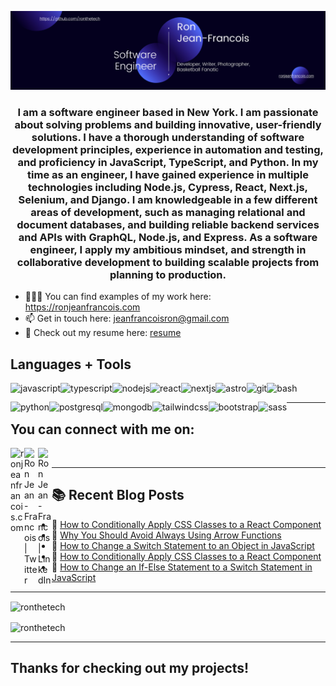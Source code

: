 ![Ron Jean-Francois](https://github.com/ronthetech/image-repo/blob/main/banners/Blue%20and%20White%20Architect%20LinkedIn%20Banner.png?raw=true)
<h3 align="center">I am a software engineer based in New York. I am passionate about solving problems and building innovative, user-friendly solutions. I have a thorough understanding of software development principles, experience in automation and testing, and proficiency in JavaScript, TypeScript, and Python. In my time as an engineer, I have gained experience in multiple technologies including Node.js, Cypress, React, Next.js, Selenium, and Django. I am knowledgeable in a few different areas of development, such as managing relational and document databases, and building reliable backend services and APIs with GraphQL, Node.js, and Express. As a software engineer, I apply my ambitious mindset, and strength in collaborative development to building scalable projects from planning to production.</h3>

- 👨🏾‍💻 You can find examples of my work here: https://ronjeanfrancois.com
- 📫 Get in touch here: [jeanfrancoisron@gmail.com](mailto:jeanfrancoisron@gmail.com)
- 📄 Check out my resume here: [resume](https://docs.google.com/document/d/e/2PACX-1vRhLQzd5IflyTcCRFRq2XnyMqSavTfOx64NY6a_R7t16XIHoJGc_XcrxQ-PYpSyfUJr8PIK78_fmZ1A/pub)

## Languages + Tools

<img align="left" height="30" alt="javascript" src="https://ronthetech.github.io/image-repo/icons/JavaScript.svg" />
<img align="left" height="30" alt="typescript" src="https://ronthetech.github.io/image-repo/icons/TypeScript.svg" />
<img align="left" height="30" alt="nodejs" src="https://ronthetech.github.io/image-repo/icons/NodeJS-Dark.svg" />
<img align="left" height="30" alt="react" src="https://ronthetech.github.io/image-repo/icons/React-Dark.svg" />
<img align="left" height="30" alt="nextjs" src="https://ronthetech.github.io/image-repo/icons/NextJS-Dark.svg" />
<img align="left" height="30" alt="astro" src="https://ronthetech.github.io/image-repo/icons/Astro.svg" />
<img align="left" height="30" alt="git" src="https://ronthetech.github.io/image-repo/icons/Git.svg" />
<img align="left" height="30" alt="bash" src="https://ronthetech.github.io/image-repo/icons/Bash-Dark.svg" />
<img align="left" height="30" alt="python" src="https://ronthetech.github.io/image-repo/icons/Python-Dark.svg" />
<img align="left" height="30" alt="postgresql" src="https://ronthetech.github.io/image-repo/icons/PostgreSQL-Dark.svg" />
<img align="left" height="30" alt="mongodb" src="https://ronthetech.github.io/image-repo/icons/MongoDB.svg" />
<img align="left" height="30" alt="tailwindcss" src="https://ronthetech.github.io/image-repo/icons/TailwindCSS-Dark.svg" />
<img align="left" height="30" alt="bootstrap" src="https://ronthetech.github.io/image-repo/icons/Bootstrap.svg" />
<img align="left" height="30" alt="sass" src="https://ronthetech.github.io/image-repo/icons/Sass.svg" />
<br />

<hr />

## You can connect with me on:

<a href="https://ronjeanfrancois.com"><img align="left" alt="ronjeanfrancois.com" width="22px" src="https://ronthetech.github.io/image-repo/icons/language_white_24dp.svg" />
<a href="https://twitter.com/ronjtech"><img align="left" alt="Ron Jean-Francois | Twitter" width="22px" src="https://ronthetech.github.io/image-repo/Twitter.svg" /></a>
<a href="https://www.linkedin.com/in/ronjf/"><img align="left" alt="Ron Jean-Francois | LinkedIn" width="22px" src="https://ronthetech.github.io/image-repo/LinkedIn.svg" /></a>
<br />

<hr />

## :books: Recent Blog Posts
<!-- BLOGPOSTS:START -->
 - 🦆 [How to Conditionally Apply CSS Classes to a React Component](https://ronjf.hashnode.dev/how-to-conditionally-apply-css-classes-to-a-react-component)
 - 🐤 [Why You Should Avoid Always Using Arrow Functions](https://www.ronjeanfrancois.com/blog/why-you-should-avoid-always-using-arrow-functions/)
 - 🦚 [How to Change a Switch Statement to an Object in JavaScript](https://www.ronjeanfrancois.com/blog/how-to-change-a-switch-to-an-object/)
 - 🦆 [How to Conditionally Apply CSS Classes to a React Component](https://www.ronjeanfrancois.com/blog/how-to-conditionally-apply-css-classes-to-a-react-component/)
 - 🦉 [How to Change an If-Else Statement to a Switch Statement in JavaScript](https://www.ronjeanfrancois.com/blog/how-to-change-an-if-else-to-a-switch/)<!-- BLOGPOSTS:END -->

<hr />
 
<p><img align="center" src="https://github-readme-stats.vercel.app/api?username=ronthetech&hide=stars&count_private=true&show_icons=true&theme=github_dark" alt="ronthetech" /></p>
<p><img align="center" src="https://github-readme-streak-stats.herokuapp.com/?user=ronthetech&" alt="ronthetech" /></p>

<hr />

<!-- [![Top Langs](https://ronjtech-github-readme-stats.vercel.app/api/top-langs/?username=ronthetech&layout=compact)](https://github.com/ronthetech/github-readme-stats) -->

 
<!---
| ------------- | ------------- |
### Top Repositories

<a href=""><img align="center" src="" /></a>
<a href=""><img align="center" src="" /></a>
--->

## Thanks for checking out my projects!

<!---
ronthetech/ronthetech is a ✨ special ✨ repository because its `README.md` (this file) appears on your GitHub profile.
You can click the Preview link to take a look at your changes.
--->
